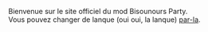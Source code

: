 Bienvenue sur le site officiel du mod Bisounours Party.  
Vous pouvez changer de lanque (oui oui, la lanque) [par-la](switch_lang.html).